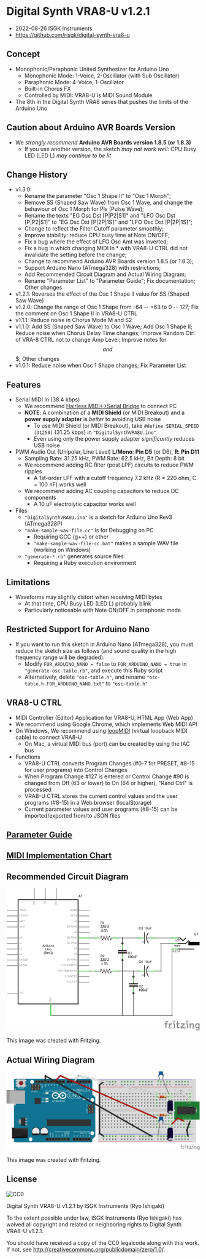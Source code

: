 # Digital Synth VRA8-U v1.2.1

- 2022-08-26 ISGK Instruments
- <https://github.com/risgk/digital-synth-vra8-u>

## Concept

- Monophonic/Paraphonic United Synthesizer for Arduino Uno
    - Monophonic Mode: 1-Voice, 2-Oscillator (with Sub Oscillator)
    - Paraphonic Mode: 4-Voice, 1-Oscillator
    - Built-in Chorus FX
    - Controlled by MIDI: VRA8-U is MIDI Sound Module
- The 8th in the Digital Synth VRA8 series that pushes the limits of the Arduino Uno

## Caution about Arduino AVR Boards Version

- We *strongly recommend* **Arduino AVR Boards version 1.8.5 (or 1.8.3)**
    - If you use another version, the sketch *may not work well*: CPU Busy LED (LED L) *may continue to be lit*

## Change History

- v1.3.0:
    - Rename the parameter "Osc 1 Shape II" to "Osc 1 Morph";
    - Remove SS (Shaped Saw Wave) from Osc 1 Wave, and change the behaviour of Osc 1 Morph for Pls (Pulse Wave);
    - Rename the texts "EG Osc Dst [P|P2|S1]" and "LFO Osc Dst [P|P2|S1]" to "EG Osc Dst [P|2P|1S]" and "LFO Osc Dst [P|2P|1S]";
    - Change to reflect the Filter Cutoff parameter smoothly;
    - Improve stability: reduce CPU busy time at Note ON/OFF;
    - Fix a bug where the effect of LFO Osc Amt was inverted;
    - Fix a bug in which changing MIDI In * with VRA8-U CTRL did not invalidate the setting before the change;
    - Change to recommend Arduino AVR Boards version 1.8.5 (or 1.8.3);
    - Support Arduino Nano (ATmega328) with restrictions;
    - Add Recommended Circuit Diagram and Actual Wiring Diagram;
    - Rename "Parameter List" to "Parameter Guide"; Fix documentation; Other changes
- v1.2.1: Reverses the effect of the Osc 1 Shape II value for SS (Shaped Saw Wave)
- v1.2.0: Change the range of Osc 1 Shape from -64 -- +63 to 0 -- 127; Fix the comment on Osc 1 Shape II in VRA8-U CTRL
- v1.1.1: Reduce noise in Chorus Mode M and S2
- v1.1.0: Add SS (Shaped Saw Wave) to Osc 1 Wave; Add Osc 1 Shape II; Reduce noise when Chorus Delay Time changes; Improve Random Ctrl of VRA-8 CTRL not to change Amp Level; Improve notes for $$ and $$$; Other changes
- v1.0.1: Reduce noise when Osc 1 Shape changes; Fix Parameter List

## Features

- Serial MIDI In (38.4 kbps)
    - We recommend [Hairless MIDI<->Serial Bridge](https://projectgus.github.io/hairless-midiserial/) to connect PC
    - **NOTE**: A combination of a **MIDI Shield** (or MIDI Breakout) and a **power supply adapter** is *better* to avoiding USB noise
        - To use MIDI Shield (or MIDI Breakout), take `#define SERIAL_SPEED (31250)` (31.25 kbps) in `"DigitalSynthVRA8U.ino"`
        - Even using only the power supply adapter *significantly* reduces USB noise
- PWM Audio Out (Unipolar, Line Level) **L/Mono**: **Pin D5** (or D6), **R**: **Pin D11**
    - Sampling Rate: 31.25 kHz, PWM Rate: 62.5 kHz, Bit Depth: 8 bit
    - We recommend adding RC filter (post LPF) circuits to reduce PWM ripples
        - A 1st-order LPF with a cutoff frequency 7.2 kHz (R = 220 ohm, C = 100 nF) works well
    - We recommend adding AC coupling capacitors to reduce DC components
        - A 10 uF electrolytic capacitor works well
- Files
    - `"DigitalSynthVRA8U.ino"` is a sketch for Arduino Uno Rev3 (ATmega328P)
    - `"make-sample-wav-file.cc"` is for Debugging on PC
        - Requiring GCC (g++) or other
        - `"make-sample-wav-file-cc.bat"` makes a sample WAV file (working on Windows)
    - `"generate-*.rb"` generates source files
        - Requiring a Ruby execution environment

## Limitations

- Waveforms may slightly distort when receiving MIDI bytes
    - At that time, CPU Busy LED (LED L) probably blink
    - Particularly noticeable with Note ON/OFF in paraphonic mode

## Restricted Support for Arduino Nano

- If you want to run this sketch in Arduino Nano (ATmega328), you must reduce the sketch size as follows (and sound quality in the high frequency range will be degraded):
    - Modify `FOR_ARDUINO_NANO = false` to `FOR_ARDUINO_NANO = true` in `"generate-osc-table.rb"`, and execute this Ruby script
    - Alternatively, delete `"osc-table.h"`, and rename `"osc-table.h.FOR_ARDUINO_NANO.txt"` to `"osc-table.h"`

## VRA8-U CTRL

- MIDI Controller (Editor) Application for VRA8-U, HTML App (Web App)
- We recommend using Google Chrome, which implements Web MIDI API
- On Windows, We recommend using [loopMIDI](https://www.tobias-erichsen.de/software/loopmidi.html) (virtual loopback MIDI cable) to connect VRA8-U
    - On Mac, a virtual MIDI bus (port) can be created by using the IAC bus
- Functions
    - VRA8-U CTRL converts Program Changes (#0-7 for PRESET, #8-15 for user programs) into Control Changes
    - When Program Change #127 is entered or Control Change #90 is changed from Off (63 or lower) to On (64 or higher), "Rand Ctrl" is processed
    - VRA8-U CTRL stores the current control values and the user programs (#8-15) in a Web browser (localStorage)
    - Current parameter values and user programs (#8-15) can be imported/exported from/to JSON files

## [Parameter Guide](/VRA8-U-Parameter-Guide.md)

## [MIDI Implementation Chart](/VRA8-U-MIDI-Implementation-Chart.txt)

## Recommended Circuit Diagram

![Recommended Circuit Diagram](./vra8-u-circuit-diagram.png)

This image was created with Fritzing.

## Actual Wiring Diagram

![Actual Wiring Diagram](./vra8-u-bread-board.png)

This image was created with Fritzing.

## License

![CC0](http://i.creativecommons.org/p/zero/1.0/88x31.png)

Digital Synth VRA8-U v1.2.1 by ISGK Instruments (Ryo Ishigaki)

To the extent possible under law, ISGK Instruments (Ryo Ishigaki)
has waived all copyright and related or neighboring rights
to Digital Synth VRA8-U v1.2.1.

You should have received a copy of the CC0 legalcode along with this
work.  If not, see <http://creativecommons.org/publicdomain/zero/1.0/>.
